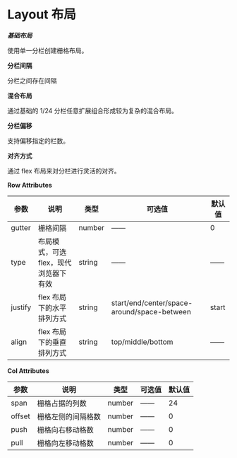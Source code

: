 # Layout 布局

**_基础布局_**

使用单一分栏创建栅格布局。
<code src="../../example/Layout/baise.tsx"></code>

**分栏间隔**

分栏之间存在间隔
<code src="../../example/Layout/gutter.tsx"></code>

**混合布局**

通过基础的 1/24 分栏任意扩展组合形成较为复杂的混合布局。
<code src="../../example/Layout/mixin.tsx"></code>

**分栏偏移**

支持偏移指定的栏数。
<code src="../../example/Layout/offset.tsx"></code>

**对齐方式**

通过 flex 布局来对分栏进行灵活的对齐。
<code src="../../example/Layout/flex.tsx"></code>

**Row Attributes**

| 参数    | 说明                                  | 类型   | 可选值                                      | 默认值 |
| ------- | ------------------------------------- | ------ | ------------------------------------------- | ------ |
| gutter  | 栅格间隔                              | number | ——                                          | 0      |
| type    | 布局模式，可选 flex，现代浏览器下有效 | string | ——                                          | ——     |
| justify | flex 布局下的水平排列方式             | string | start/end/center/space-around/space-between | start  |
| align   | flex 布局下的垂直排列方式             | string | top/middle/bottom                           | ——     |

**Col Attributes**

| 参数   | 说明               | 类型   | 可选值 | 默认值 |
| ------ | ------------------ | ------ | ------ | ------ |
| span   | 栅格占据的列数     | number | ——     | 24     |
| offset | 栅格左侧的间隔格数 | number | ——     | 0      |
| push   | 栅格向右移动格数   | number | ——     | 0      |
| pull   | 栅格向左移动格数   | number | ——     | 0      |
